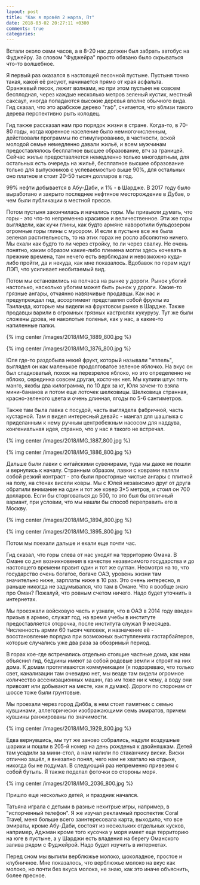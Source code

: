 ```yaml
---
layout: post
title: "Как я провёл 2 марта, Пт"
date: 2018-03-02 20:27:11 +0300
comments: true
categories: 
---
```

Встали около семи часов, а в 8-20 нас должен был забрать автобус на Фуджейру. За словом "Фуджейра" просто обязано было скрываться что-то волшебное.



Я первый раз оказался в настоящей песочной пустыне. Пустыня точно такая, какой её рисуют, начинается прямо от края асфальта. Оранжевый песок, лежит волнами, но при этом пустыня не совсем бесплодная, через каждые несколько метров зеленый кустик, местный саксаул, иногда попадаются высокие деревья вполне обычного вида. Гид сказал, что это арабское дерево "гаф", считается, что вблизи такого дерева перспективно рыть колодец. 

Гид также рассказал нам про порядок жизни в стране. Когда-то, в 70-80 годы, когда коренное население было немногочисленным, действовали программы по стимулированию, в частности, вской молодой семье немедленно давали жильё, и всем мужчинам предоставлялось бесплатное высшее образование, втч за границей. Сейчас жилье предоставляется немедленно только многодетным, для остальных есть очередь на жильё, бесплатное высшее образование только для выпускников с успеваемостью выше 90%, для остальных оно платное и стоит 20-50 тысяч долларов в год. 

99% нефти добывается в Абу-Даби, и 1% - в Шардже. В 2017 году было выработано и закрыто последнее нефтяное месторождение в Дубае, о чем были публикации в местной прессе. 

Потом пустыня закончилась и начались горы. Мы привыкли думать, что горы - это что-то непременно красивое и величественное. Эти же горы выглядели, как кучи глины, как будто армяне наворотили бульдозером огромные горы глины с мусором. И если в пустыне все же была зеленая растительность, то на этих горах не росло абсолютно ничего. Мы ехали как будто то ли через стройку, то ли через свалку. Не очень понятно, каким образом какие-либо племена могли здесь кочевать в прежние времена, там нечего есть верблюдам и невозможно куда-либо пройти, да и некуда, как мне показалось. Вдобавок по горам идут ЛЭП, что усиливает необитаемый вид.

Потом мы остановились на полчаса на рынке у дороги. Рынок убогий настолько, насколько убогим может быть рынок у дороги. Какие-то грязные ангары, отчаянно навязчивые продавцы. Как нас и предупреждал гид, ассортимент представлял собой фрукты из Таиланда, которые мы видели на фруктовом рынке в Шардже. Также продавцы варили в огромных грязных кастрюлях кукурузу. Тут же были сложены дрова, не наколотые поленья, как у нас, а какие-то напиленные палки. 

{% img center /images/2018/IMG_1889_800.jpg %}

{% img center /images/2018/IMG_1876_800.jpg %}

Юля где-то раздобыла некий фрукт, который называли "яппель", выглядел он как маленькое продолговатое зеленое яблочко. На вкус он был сладковатый, похож на перезрелое яблоко, но это определенно не яблоко, серединка совсем другая, косточек нет. Мы купили штук пять манго, якобы два килограмма, по 10 дрх за кг, Юля зачем-то взяла мини-бананов и потом еще лоточек шелковицы. Шелковица странная, красно-зеленого цвета и очень длинная, ягоды по 5-6 сантиметров.

Также там была лавка с посудой, часть выглядела фабричной, часть кустарной. Там я видел интересный девайс - мангал для шашлыка с приделанным к нему ручным центробежным насосом для наддува, конгениальная идея, странно, что у нас я такого не встречал.

{% img center /images/2018/IMG_1887_800.jpg %} 
 
{% img center /images/2018/IMG_1886_800.jpg %} 
 
Дальше были лавки с китайскими сувенирами, туда мы даже не пошли и вернулись к началу. Странным образом, лавки с коврами являли собой резкий контраст - это были просторные чистые ангары с плиткой на полу, на стенах висели ковры. Мы с Юлей независимо друг от друга обратили внимание на один и тот же ковер 3\*5 метров, и стоил он 700 долларов. Если бы сторговаться до 500, то это был бы отличный вариант, при условии, что мы нашли бы способ переправить его в Москву.

{% img center /images/2018/IMG_1894_800.jpg %}

{% img center /images/2018/IMG_1895_800.jpg %}


Потом мы поехали дальше и ехали еще почти час.

Гид сказал, что горы слева от нас уходят на территорию Омана. В Омане со дня возникновения в качестве независимого государства и до настоящего времени правит один и тот же султан. Несмотря на то, что государство очень богатое, богаче ОАЭ, уровень жизни там значительно ниже, зарплаты ниже в 10 раз. Это очень интересно, я раньше никогда не задумывался, что там в Омане. Что я вообще знаю про Оман? Пожалуй, что ровным счетом ничего. Надо будет уточнить в интернетах.

Мы проезжали войсковую часть и узнали, что в ОАЭ в 2014 году введен призыв в армию, служат год, на время учебы в институте предоставляется отсрочка, после института служал 9 месяцев. Численность армии 60 тысяч человек, и назначение её - восстановление порядка при возможных выступлениях гастарбайтеров, которые случались уже два раза за обозримый период.

В горах кое-где встречались отдельно стоящие частные дома, как нам объяснил гид, бедуины имеют за собой родовые земли и строят на них дома. К домам протягиваются коммуникации (я подозреваю, что только свет, канализации там очевидно нет, мы везде там видели огромное количество ассенизационных машин, газ им тоже ни к чему, а воду они привозят или добывают на месте, как я думаю). Дороги по сторонам от шоссе тоже были грунтовые.


Мы проехали через город Дибба, в нем стоит памятник с семью кувшинами, аллегорически изображающими семь эмиратов, причем кувшины ранжированы по значимости.

{% img center /images/2018/IMG_1929_800.jpg %}



Едва вернувшись, мы тут же заново собрались, надули воздушные шарики и пошли в 205-й номер на день рожденья к двойняшкам. Детей там усадили за мини-стол, а нам налили по стаканчику виски. Виски отлично зашёл, я внезапно понял, чего нам не хватало на отдыхе, никогда бы не подумал. В следующий раз непременно привезем с собой бутыль. Я также поделал фоточки со стороны моря.

{% img center /images/2018/IMG_2036_800.jpg %}

Пришло еще несколько детей, и праздник начался.

Татьяна играла с детьми в разные нехитрые игры, например, в "испорченный телефон". Я же изучал рекламный проспектик Coral Travel, меня больше всего заинтересовала карта, выходило, что все эмираты, кроме Абу-Даби, состоят из нескольких отдельных кусков, например, Аджман кроме того кусочка у моря имеет еще территорию на юге в пустыне, а у Шарджи есть владения на берегу Оманского залива рядом с Фуджейрой. Надо будет изучить в интернетах.

Перед сном мы выпили верблюжье молоко, шоколадное, простое и клубничное. Мне показалось, что верблюжье молоко на вкус как молоко, но почти без вкуса молока, не знаю, как это иначе объяснить, более пресное.